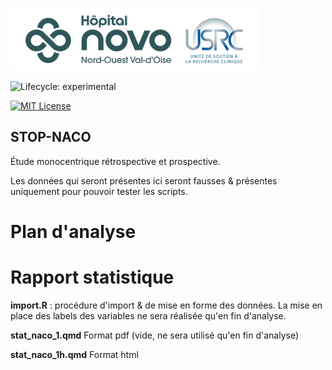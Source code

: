 
![USRC](novo_usrc.png)

<!-- badges: start -->

![Lifecycle: experimental](https://img.shields.io/badge/lifecycle-experimental-orange.svg)

[![MIT License](https://img.shields.io/badge/License-MIT-green.svg)](https://choosealicense.com/licenses/mit/)

<!-- badges: end -->



## STOP-NACO

Étude monocentrique rétrospective et prospective.




Les données qui seront présentes ici seront fausses & présentes uniquement pour pouvoir tester les scripts.       

# Plan d'analyse

# Rapport statistique

**import.R** : procédure d'import & de mise en forme des données. La mise en place des labels des variables ne sera réalisée qu'en fin d'analyse.

**stat_naco_1.qmd** Format pdf (vide, ne sera utilisé qu'en fin d'analyse)

**stat_naco_1h.qmd** Format html 
